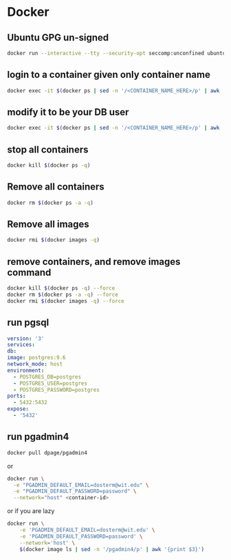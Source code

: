 # Docker

## Ubuntu GPG un-signed

```bash
docker run --interactive --tty --security-opt seccomp:unconfined ubuntu:latest bash
```

## login to a container given only container name

```bash
docker exec -it $(docker ps | sed -n '/<CONTAINER_NAME_HERE>/p' | awk '{print $1}') bash
```

## modify it to be your DB user

```bash
docker exec -it $(docker ps | sed -n '/<CONTAINER_NAME_HERE>/p' | awk '{print $1}') psql -U postgres
```

## stop all containers

```bash
docker kill $(docker ps -q)
```

## Remove all containers

```bash
docker rm $(docker ps -a -q)
```

## Remove all images

```bash
docker rmi $(docker images -q)
```

## remove containers, and remove images command

```bash
docker kill $(docker ps -q) --force
docker rm $(docker ps -a -q) --force
docker rmi $(docker images -q) --force
```

## run pgsql

```yaml
version: '3'
services:
db:
image: postgres:9.6
network_mode: host
environment:
  - POSTGRES_DB=postgres
  - POSTGRES_USER=postgres
  - POSTGRES_PASSWORD=postgres
ports:
  - 5432:5432
expose:
  - '5432'
```

## run pgadmin4

```bash
docker pull dpage/pgadmin4
```

or

```bash
docker run \
  -e "PGADMIN_DEFAULT_EMAIL=dosterm@wit.edu" \
  -e "PGADMIN_DEFAULT_PASSWORD=password" \
  --network="host" <container-id>
```

or if you are lazy

```bash
docker run \
	-e 'PGADMIN_DEFAULT_EMAIL=dosterm@wit.edu' \
	-e 'PGADMIN_DEFAULT_PASSWORD=password' \
	--network='host' \
	$(docker image ls | sed -n '/pgadmin4/p' | awk '{print $3}')
```
